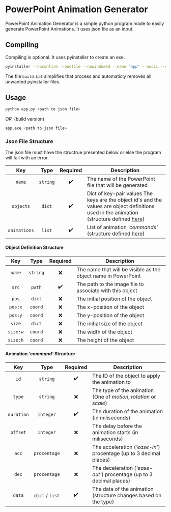 # PowerPoint Animation Generator

PowerPoint Animation Generator is a simple python program made to easily generate PowerPoint Animations. It uses json file as an input.


## Compiling

Compiling is optional. It uses pyinstaller to create an exe.
```bash
pyinstaller --noconfirm --onefile --nowindowed --name "app" --ascii --clean --log-level "DEBUG" "app.py"
```
The file `build.bat` simplifies that process and automaticly removes all unwanted pyinstaller files.


## Usage

```bash
python app.py <path to json file>
```
_OR_&nbsp;&nbsp;(build version)
```bash
app.exe <path to json file>
```

### Json File Structure

The json file must have the structrue presented below or else the program will fail with an error.

Key|Type|Required|Description
:-:|:-:|:-:|-
`name`|`string`|:heavy_check_mark:|The name of the PowerPoint file that will be generated
`objects`|`dict`|:heavy_check_mark:|Dict of key-pair values The keys are the object id's and the values are object definitions used in the animation (structure defined [here](#object-definition-structure))
`animations`|`list`|:heavy_check_mark:|List of animation _'commands'_ (structure defined [here](#))

#### Object Definition Structure

Key|Type|Required|Description
:-:|:-:|:-:|-
`name`|`string`|:x:|The name that will be visible as the object name in PowerPoint
`src`|`path`|:heavy_check_mark:|The path to the image file to associate with this object
`pos`|`dict`|:x:|The initial position of the object
`pos:x`|`coord`|:x:|The x-position of the object
`pos:y`|`coord`|:x:|The y-position of the object
`size`|`dict`|:x:|The initial size of the object
`size:w`|`coord`|:x:|The width of the object
`size:h`|`coord`|:x:|The height of the object

#### Animation _'command'_ Structure

Key|Type|Required|Description
:-:|:-:|:-:|-
`id`|`string`|:heavy_check_mark:|The ID of the object to apply the animation to
`type`|`string`|:x:|The type of the animation (One of _motion_, _rotation_ or _scale_)
`duration`|`integer`|:heavy_check_mark:|The duration of the animation (in miliseconds)
`offset`|`integer`|:x:|The delay before the animation starts (in miliseconds)
`acc`|`procentage`|:x:|The acceleration (_'ease-in'_) procentage (up to 3 decimal places)
`dec`|`procentage`|:x:|The deceleration (_'ease-out'_) procentage (up to 3 decimal places)
`data`|`dict` / `list`|:heavy_check_mark:|The data of the animation (structure changes based on the type)
